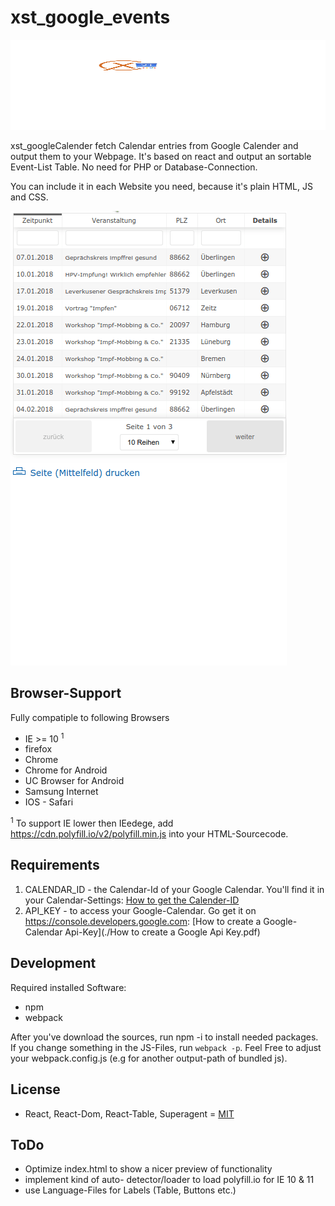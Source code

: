 xst_google_events
===
<img src="./xst_googleEvents.svg"  width="100%" height="144">

xst_googleCalender fetch Calendar entries from Google Calender and output them to your Webpage.
It's based on react and output an sortable Event-List Table.
No need for PHP or Database-Connection.

You can include it in each Website you need, because it's plain HTML, JS and CSS.

![alt xst_GoogleCalendar](xst_googleEvents.gif "xst_GoogleCalender list Events from GoogleCalender via API")

Browser-Support
---
Fully compatiple to following Browsers

  - IE >= 10 <sup>1</sup>
  - firefox 
  - Chrome
  - Chrome for Android
  - UC Browser for Android
  - Samsung Internet
  - IOS - Safari

<sup>1</sup> To support IE lower then IEedege, add https://cdn.polyfill.io/v2/polyfill.min.js into your HTML-Sourcecode.


Requirements
---
  1. CALENDAR_ID - the Calendar-Id of your Google Calendar. You'll find it in your Calendar-Settings: [How to get the Calender-ID](./xst_googleCalendar_getCalendar_id.mp4)
  2. API_KEY - to access your Google-Calendar. Go get it on https://console.developers.google.com: [How to create a Google-Calendar Api-Key](./How to create a Google Api Key.pdf)


Development
---
Required installed Software: 
 - npm
 - webpack
 
After you've download the sources, run npm -i to install needed packages.
If you change something in the JS-Files, run `webpack -p`. Feel Free to adjust your webpack.config.js (e.g for another output-path of bundled js). 

License
---
  - React, React-Dom, React-Table, Superagent  =  [MIT](https://spdx.org/licenses/MIT.html) 


ToDo
---
  - Optimize index.html to show a nicer preview of functionality
  - implement kind of auto- detector/loader to load polyfill.io for IE 10 & 11
  - use Language-Files for Labels (Table, Buttons etc.)  